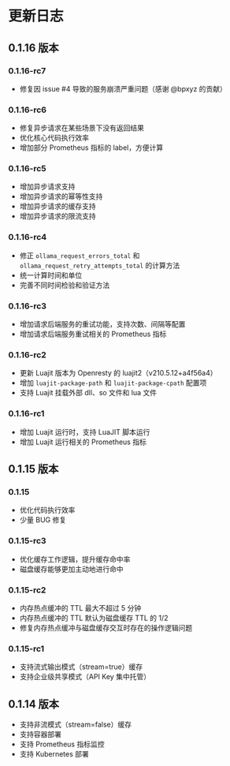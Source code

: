 # 更新日志

## 0.1.16 版本

### 0.1.16-rc7

-   修复因 issue #4 导致的服务崩溃严重问题（感谢 @bpxyz 的贡献）

### 0.1.16-rc6

-   修复异步请求在某些场景下没有返回结果
-   优化核心代码执行效率
-   增加部分 Prometheus 指标的 label，方便计算

### 0.1.16-rc5

-   增加异步请求支持
-   增加异步请求的幂等性支持
-   增加异步请求的缓存支持
-   增加异步请求的限流支持

### 0.1.16-rc4

-   修正 `ollama_request_errors_total` 和 `ollama_request_retry_attempts_total` 的计算方法
-   统一计算时间和单位
-   完善不同时间检验和验证方法

### 0.1.16-rc3

-   增加请求后端服务的重试功能，支持次数、间隔等配置
-   增加请求后端服务重试相关的 Prometheus 指标

### 0.1.16-rc2

-   更新 Luajit 版本为 Openresty 的 luajit2（v210.5.12+a4f56a4）
-   增加 `luajit-package-path` 和 `luajit-package-cpath` 配置项
-   支持 Luajit 挂载外部 dll、so 文件和 lua 文件

### 0.1.16-rc1

-   增加 Luajit 运行时，支持 LuaJIT 脚本运行
-   增加 Luajit 运行相关的 Prometheus 指标

## 0.1.15 版本

### 0.1.15

-   优化代码执行效率
-   少量 BUG 修复

### 0.1.15-rc3

-   优化缓存工作逻辑，提升缓存命中率
-   磁盘缓存能够更加主动地进行命中

### 0.1.15-rc2

-   内存热点缓冲的 TTL 最大不超过 5 分钟
-   内存热点缓冲的 TTL 默认为磁盘缓存 TTL 的 1/2
-   修复内存热点缓冲与磁盘缓存交互时存在的操作逻辑问题

### 0.1.15-rc1

-   支持流式输出模式（stream=true）缓存
-   支持企业级共享模式（API Key 集中托管）

## 0.1.14 版本

-   支持非流模式（stream=false）缓存
-   支持容器部署
-   支持 Prometheus 指标监控
-   支持 Kubernetes 部署
